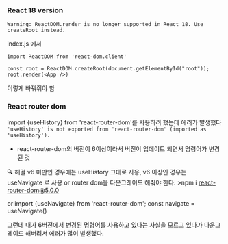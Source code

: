 ### React 18 version
```Warning: ReactDOM.render is no longer supported in React 18. Use createRoot instead.```

index.js 에서
```
import ReactDOM from 'react-dom.client'  
  
const root = ReactDOM.createRoot(document.getElementById("root"));
root.render(<App />)
```
이렇게 바꿔줘야 함


### React router dom
import {useHistory} from 'react-router-dom'를 사용하려 했는데 에러가 발생했다
```'useHistory' is not exported from 'react-router-dom' (imported as 'useHistory').```  

- react-router-dom의 버전이 6이상이라서 버전이 업데이트 되면서 명령어가 변경된 것

🔍 해결
v6 미만인 경우에는 useHistory 그대로 사용, v6 이상인 경우는 useNavigate 로 사용
or
router dom을 다운그레이드 해줘야 한다. >npm i react-router-dom@5.0.0

or
import {useNavigate} from 'react-router-dom';
const navigate = useNavigate()

그런데 내가 6버전에서 변경된 명령어를 사용하고 있다는 사실을 모르고 있다가 다운그레이드 해버려서 에러가 많이 발생했다.  
